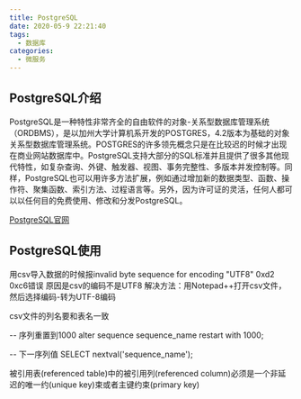 ```yaml
---
title: PostgreSQL
date: 2020-05-9 22:21:40
tags:
  - 数据库
categories:
  - 微服务
---
```


## PostgreSQL介绍

PostgreSQL是一种特性非常齐全的自由软件的对象-关系型数据库管理系统（ORDBMS），是以加州大学计算机系开发的POSTGRES，4.2版本为基础的对象关系型数据库管理系统。POSTGRES的许多领先概念只是在比较迟的时候才出现在商业网站数据库中。PostgreSQL支持大部分的SQL标准并且提供了很多其他现代特性，如复杂查询、外键、触发器、视图、事务完整性、多版本并发控制等。同样，PostgreSQL也可以用许多方法扩展，例如通过增加新的数据类型、函数、操作符、聚集函数、索引方法、过程语言等。另外，因为许可证的灵活，任何人都可以以任何目的免费使用、修改和分发PostgreSQL。

[PostgreSQL官网](https://www.postgresql.org/)

## PostgreSQL使用

用csv导入数据的时候报invalid byte sequence for encoding "UTF8" 0xd2 0xc6错误
原因是csv的编码不是UTF8
解决方法：用Notepad++打开csv文件，然后选择编码-转为UTF-8编码

csv文件的列名要和表名一致

-- 序列重置到1000
alter sequence sequence_name restart with 1000;

-- 下一序列值
SELECT nextval('sequence_name');

被引用表(referenced table)中的被引用列(referenced column)必须是一个非延迟的唯一约(unique key)束或者主键约束(primary key)
